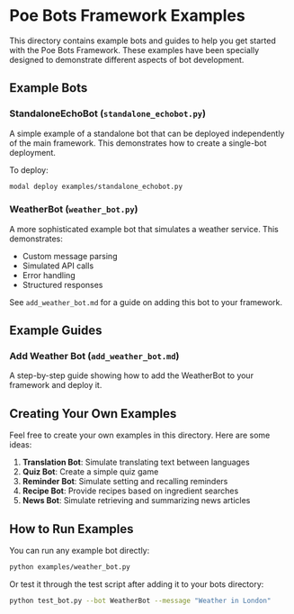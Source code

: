 # Poe Bots Framework Examples

This directory contains example bots and guides to help you get started with the Poe Bots Framework. These examples have been specially designed to demonstrate different aspects of bot development.

## Example Bots

### StandaloneEchoBot (`standalone_echobot.py`)

A simple example of a standalone bot that can be deployed independently of the main framework. This demonstrates how to create a single-bot deployment.

To deploy:
```bash
modal deploy examples/standalone_echobot.py
```

### WeatherBot (`weather_bot.py`)

A more sophisticated example bot that simulates a weather service. This demonstrates:
- Custom message parsing
- Simulated API calls
- Error handling
- Structured responses

See `add_weather_bot.md` for a guide on adding this bot to your framework.

## Example Guides

### Add Weather Bot (`add_weather_bot.md`)

A step-by-step guide showing how to add the WeatherBot to your framework and deploy it.

## Creating Your Own Examples

Feel free to create your own examples in this directory. Here are some ideas:

1. **Translation Bot**: Simulate translating text between languages
2. **Quiz Bot**: Create a simple quiz game
3. **Reminder Bot**: Simulate setting and recalling reminders
4. **Recipe Bot**: Provide recipes based on ingredient searches
5. **News Bot**: Simulate retrieving and summarizing news articles

## How to Run Examples

You can run any example bot directly:

```bash
python examples/weather_bot.py
```

Or test it through the test script after adding it to your bots directory:

```bash
python test_bot.py --bot WeatherBot --message "Weather in London"
```
